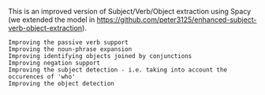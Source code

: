 This is an improved version of Subject/Verb/Object extraction using Spacy (we extended the model in https://github.com/peter3125/enhanced-subject-verb-object-extraction).

    Improving the passive verb support
    Improving the noun-phrase expansion
    Improving identifying objects joined by conjunctions
    Improving negation support
    Improving the subject detection - i.e. taking into account the occurences of 'who'
    Improving the object detection


